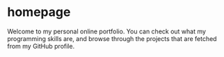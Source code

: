 # homepage
Welcome to my personal online portfolio. You can check out what my programming skills are, and browse through the projects that are fetched from my GitHub profile.
